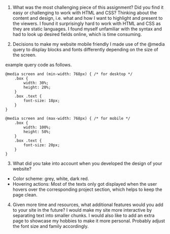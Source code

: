 1. What was the most challenging piece of this assignment?  Did you find it easy or challenging to work with HTML and CSS? 
Thinking about the content and design, i.e. what and how I want to highlight and present to the viewers. 
I found it surprisingly hard to work with HTML and CSS as they are static languages. I found myself unfamiliar with the syntax and had to look up desired fields online, which is time consuming. 

2. Decisions to make my website mobile friendly
I made use of the @media query to display blocks and fonts differently depending on the size of the screen.

example query code as follows. 
```
@media screen and (min-width: 768px) { /* for desktop */
    .box {
        width: 30%;
        height: 20%;
    }
    .box .text {
        font-size: 18px;
    }
}

@media screen and (max-width: 768px) { /* for mobile */
    .box {
        width: 100%;
        height: 50%;
    }
    .box .text {
        font-size: 20px;
    }
}
```

3. What did you take into account when you developed the design of your website? 
- Color scheme: grey, white, dark red. 
- Hovering actions: Most of the texts only got displayed when the user hovers over the corresponding project section, which helps to keep the page clean. 

4. Given more time and resources, what additional features would you add to your site in the future?
I would make my site more interactive by separating text into smaller chunks.
I would also like to add an extra page to showcase my hobbies to make it more personal. 
Probably adjust the font size and family accordingly. 

